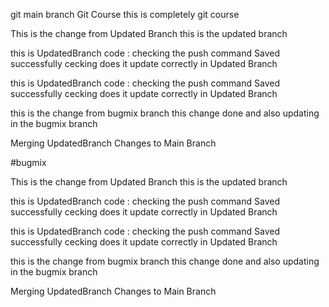   
  git main branch
  Git Course this is completely git course

This is the change from Updated Branch this is the updated branch

this is UpdatedBranch code : checking the push command Saved successfully cecking does it update correctly in Updated Branch

this is UpdatedBranch code : checking the push command Saved successfully cecking does it update correctly in Updated Branch

this is the change from bugmix branch this change done and also updating in the bugmix branch

Merging UpdatedBranch Changes to Main Branch

#bugmix

This is the change from Updated Branch
this is the updated branch

this is UpdatedBranch code : checking the push command Saved successfully cecking does it update correctly in Updated Branch

this is UpdatedBranch code : checking the push command Saved successfully cecking does it update correctly in Updated Branch

this is the change from bugmix branch
this change done and also updating in the bugmix branch

Merging UpdatedBranch Changes to Main Branch
